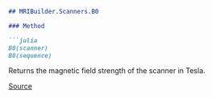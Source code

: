 ```markdown
## MRIBuilder.Scanners.B0

### Method

```julia
B0(scanner)
B0(sequence)
```

Returns the magnetic field strength of the scanner in Tesla.

[Source](https://git.fmrib.ox.ac.uk/ndcn0236/MRIBuilder.jl/-/tree/232eca241998cb0f1dcb2b58947141f9987592e9/src/scanners.jl#L41-L46)
```
